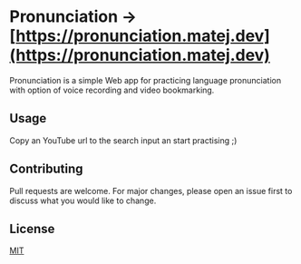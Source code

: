 # Pronunciation → [https://pronunciation.matej.dev](https://pronunciation.matej.dev)

Pronunciation is a simple Web app for practicing language pronunciation with option of voice recording and video bookmarking.


## Usage

Copy an YouTube url to the search input an start practising ;)

## Contributing
Pull requests are welcome. For major changes, please open an issue first to discuss what you would like to change.

## License
[MIT](https://choosealicense.com/licenses/mit/)